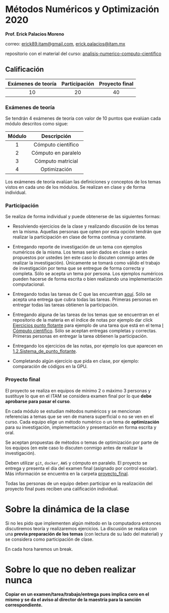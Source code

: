 # Métodos Numéricos y Optimización 2020

**Prof. Erick Palacios Moreno**

correo: erick89.itam@gmail.com, erick.palacios@itam.mx
        
repositorio con el material del curso: [analisis-numerico-computo-cientifico](https://github.com/ITAM-DS/analisis-numerico-computo-cientifico)

## Calificación

|Exámenes de teoría| Participación|Proyecto final|
|:---:|:---:|:---:|
|10|20|40


### Exámenes de teoría

Se tendrán 4 exámenes de teoría con valor de 10 puntos que evalúan cada módulo descritos como sigue:

|Módulo|Descripción|
|:---:|:---:|
|1|Cómputo científico|
|2|Cómputo en paralelo|
|3|Cómputo matricial|
|4|Optimización|


Los exámenes de teoría evalúan las definiciones y conceptos de los temas vistos en cada uno de los módulos. Se realizan en clase y de forma individual.

### Participación

Se realiza de forma individual y puede obtenerse de las siguientes formas:

* Resolviendo ejercicios de la clase y realizando discusión de los temas en la misma. Aquellas personas que opten por esta opción tendrán que realizar la participación en clase de forma continua y constante.

* Entregando reporte de investigación de un tema con ejemplos numéricos de la misma. Los temas serán dados en clase o serán propuestos por ustedes (en este caso lo discuten conmigo antes de realizar la investigación). Únicamente se tomará como válido el trabajo de investigación por tema que se entregue de forma correcta y completa. Sólo se acepta un tema por persona. Los ejemplos numéricos pueden hacerse de forma escrita o bien realizando una implementación computacional.

* Entregando todas las tareas de C que las encuentran [aquí](tareas_de_C). Sólo se acepta una entrega que cubra todas las tareas. Primeras personas en entregar todas las tareas obtienen la participación.

* Entregando alguna de las tareas de los temas que se encuentran en el repositorio de la materia en el índice de notas por ejemplo dar click [Ejercicios punto flotante](https://www.dropbox.com/s/09o9aasjyzya4ff/Punto_flotante.pdf?dl=0) para ejemplo de una tarea que está en el tema [I Cómputo científico](https://github.com/ITAM-DS/analisis-numerico-computo-cientifico#i-c%C3%B3mputo-cient%C3%ADfico). Sólo se aceptan entregas completas y correctas. Primeras personas en entregar la tarea obtienen la participación.

* Entregando los ejercicios de las notas, por ejemplo los que aparecen en [1.2.Sistema_de_punto_flotante](https://github.com/ITAM-DS/analisis-numerico-computo-cientifico/blob/master/temas/I.computo_cientifico/1.2.Sistema_de_punto_flotante.ipynb).

* Completando algún ejercicio que pida en clase, por ejemplo: comparación de códigos en la GPU.


### Proyecto final

El proyecto se realiza en equipos de mínimo 2 o máximo 3 personas y sustituye lo que en el ITAM se considera examen final por lo que **debe aprobarse para pasar el curso**.

En cada módulo se estudian métodos numéricos y se mencionan referencias a temas que se ven de manera superficial o no se ven en el curso. Cada equipo elige un método numérico o un tema de **optimización** para su investigación, implementación  y presentación en forma escrita y oral.

Se aceptan propuestas de métodos o temas de optimización por parte de los equipos (en este caso lo discuten conmigo antes de realizar la investigación).

Deben utilizar `git`, `docker`, `AWS` y cómputo en paralelo. El proyecto se entrega y presenta el día del examen final (asignado por control escolar). Más información se encuentra en la carpeta [proyecto_final](proyecto_final).

Todas las personas de un equipo deben participar en la realización del proyecto final pues reciben una calificación individual.

# Sobre la dinámica de la clase

Si no les pido que implementen algún método en la computadora entonces discutiremos teoría y realizaremos ejercicios. La discusión se realiza con una **previa preparación de los temas** (con lectura de su lado del material) y se considera como participación de clase.

En cada hora haremos un break.

# Sobre lo que no deben realizar nunca

**Copiar en un examen/tarea/trabajo/entrega pues implica cero en el mismo y se da el aviso al director de la maestría para la sanción correspondiente.**





